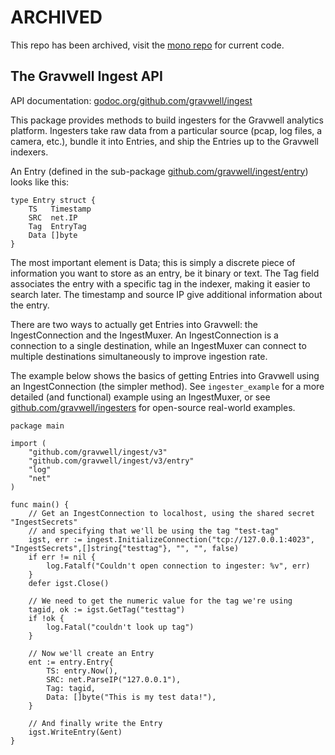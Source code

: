 # ARCHIVED

This repo has been archived, visit the [mono repo](https://github.com/gravwell/gravwell) for current code.


## The Gravwell Ingest API

API documentation: [godoc.org/github.com/gravwell/ingest](https://godoc.org/github.com/gravwell/ingest)

This package provides methods to build ingesters for the Gravwell analytics platform. Ingesters take raw data from a particular source (pcap, log files, a camera, etc.), bundle it into Entries, and ship the Entries up to the Gravwell indexers.

An Entry (defined in the sub-package [github.com/gravwell/ingest/entry](https://godoc.org/github.com/gravwell/ingest/entry)) looks like this:

	type Entry struct {
	    TS   Timestamp
	    SRC  net.IP
	    Tag  EntryTag
	    Data []byte
	}

The most important element is Data; this is simply a discrete piece of information you want to store as an entry, be it binary or text. The Tag field associates the entry with a specific tag in the indexer, making it easier to search later. The timestamp and source IP give additional information about the entry.

There are two ways to actually get Entries into Gravwell: the IngestConnection and the IngestMuxer. An IngestConnection is a connection to a single destination, while an IngestMuxer can connect to multiple destinations simultaneously to improve ingestion rate.

The example below shows the basics of getting Entries into Gravwell using an IngestConnection (the simpler method). See `ingester_example` for a more detailed (and functional) example using an IngestMuxer, or see [github.com/gravwell/ingesters](https://github.com/gravwell/ingesters) for open-source real-world examples.

	package main
	
	import (
		"github.com/gravwell/ingest/v3"
		"github.com/gravwell/ingest/v3/entry"
		"log"
		"net"
	)
	
	func main() {
		// Get an IngestConnection to localhost, using the shared secret "IngestSecrets"
		// and specifying that we'll be using the tag "test-tag"
		igst, err := ingest.InitializeConnection("tcp://127.0.0.1:4023", "IngestSecrets",[]string{"testtag"}, "", "", false)
		if err != nil {
			log.Fatalf("Couldn't open connection to ingester: %v", err)
		}
		defer igst.Close()
	
		// We need to get the numeric value for the tag we're using
		tagid, ok := igst.GetTag("testtag")
		if !ok {
			log.Fatal("couldn't look up tag")
		}
	
		// Now we'll create an Entry
		ent := entry.Entry{
			TS: entry.Now(),
			SRC: net.ParseIP("127.0.0.1"),
			Tag: tagid,
			Data: []byte("This is my test data!"),
		}
	
		// And finally write the Entry
		igst.WriteEntry(&ent)
	}

